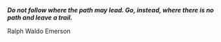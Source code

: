 _**Do not follow where the path may lead. Go, instead, where there is no path and leave a trail.**_

Ralph Waldo Emerson